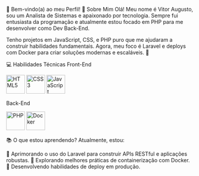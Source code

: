 👋 Bem-vindo(a) ao meu Perfil!
🌟 Sobre Mim
Olá! Meu nome é Vitor Augusto, sou um Analista de Sistemas e apaixonado por tecnologia. Sempre fui entusiasta da programação e atualmente estou focado em PHP para me desenvolver como Dev Back-End.

Tenho projetos em JavaScript, CSS, e PHP puro que me ajudaram a construir habilidades fundamentais. Agora, meu foco é Laravel e deploys com Docker para criar soluções modernas e escaláveis. 🚀

💻 Habilidades Técnicas
Front-End
<p> <img src="https://cdn.jsdelivr.net/gh/devicons/devicon/icons/html5/html5-original.svg" alt="HTML5" width="50" height="50" /> <img src="https://cdn.jsdelivr.net/gh/devicons/devicon/icons/css3/css3-original.svg" alt="CSS3" width="50" height="50" /> <img src="https://cdn.jsdelivr.net/gh/devicons/devicon/icons/javascript/javascript-original.svg" alt="JavaScript" width="50" height="50" /> </p>

Back-End
<p> <img src="https://cdn.jsdelivr.net/gh/devicons/devicon/icons/php/php-original.svg" alt="PHP" width="50" height="50" /> <img src="https://cdn.jsdelivr.net/gh/devicons/devicon/icons/docker/docker-original.svg" alt="Docker" width="50" height="50" /> </p>


📚 O que estou aprendendo?
Atualmente, estou:

📌 Aprimorando o uso do Laravel para construir APIs RESTful e aplicações robustas.
📌 Explorando melhores práticas de containerização com Docker.
📌 Desenvolvendo habilidades de deploy em produção.


